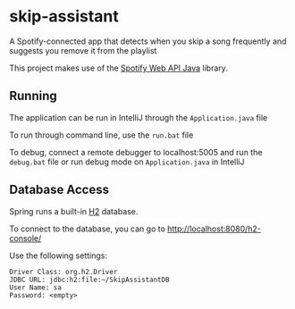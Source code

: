 # skip-assistant
A Spotify-connected app that detects when you skip a song frequently and suggests you remove it from the playlist

This project makes use of the [Spotify Web API Java](https://github.com/thelinmichael/spotify-web-api-java) library.

## Running
The application can be run in IntelliJ through the `Application.java` file

To run through command line, use the `run.bat` file

To debug, connect a remote debugger to localhost:5005 and run the `debug.bat` file 
or run debug mode on `Application.java` in IntelliJ

## Database Access
Spring runs a built-in [H2](http://www.h2database.com/html/main.html) database.

To connect to the database, you can go to <http://localhost:8080/h2-console/>

Use the following settings:

    Driver Class: org.h2.Driver
    JDBC URL: jdbc:h2:file:~/SkipAssistantDB
    User Name: sa
    Password: <empty>
